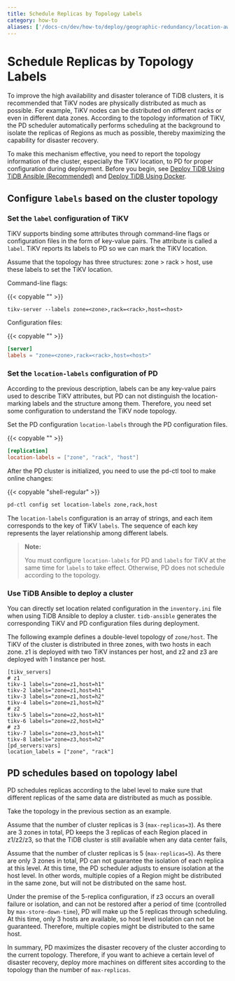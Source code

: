 ```yaml
---
title: Schedule Replicas by Topology Labels
category: how-to
aliases: ['/docs-cn/dev/how-to/deploy/geographic-redundancy/location-awareness/','/docs-cn/dev/location-awareness/']
---
```


# Schedule Replicas by Topology Labels

To improve the high availability and disaster tolerance of TiDB clusters, it is recommended that TiKV nodes are physically distributed as much as possible. For example, TiKV nodes can be distributed on different racks or even in different data zones. According to the topology information of TiKV, the PD scheduler automatically performs scheduling at the background to isolate the replicas of Regions as much as possible, thereby maximizing the capability for disaster recovery.

To make this mechanism effective, you need to report the topology information of the cluster, especially the TiKV location, to PD for proper configuration during deployment. Before you begin, see [Deploy TiDB Using TiDB Ansible (Recommended)](/online-deployment-using-ansible.md) and [Deploy TiDB Using Docker](/test-deployment-using-docker.md).

## Configure `labels` based on the cluster topology

### Set the `label` configuration of TiKV

TiKV supports binding some attributes through command-line flags or configuration files in the form of key-value pairs. The attribute is called a `label`. TiKV reports its labels to PD so we can mark the TiKV location.

Assume that the topology has three structures: zone > rack > host, use these labels to set the TiKV location.

Command-line flags:

{{< copyable "" >}}

```
tikv-server --labels zone=<zone>,rack=<rack>,host=<host>
```

Configuration files:

{{< copyable "" >}}

```toml
[server]
labels = "zone=<zone>,rack=<rack>,host=<host>"
```

### Set the `location-labels` configuration of PD

According to the previous description, labels can be any key-value pairs used to describe TiKV attributes, but PD can not distinguish the location-marking labels and the structure among them. Therefore, you need set some configuration to understand the TiKV node topology.

Set the PD configuration `location-labels` through the PD configuration files.

{{< copyable "" >}}

```toml
[replication]
location-labels = ["zone", "rack", "host"]
```

After the PD cluster is initialized, you need to use the pd-ctl tool to make online changes:

{{< copyable "shell-regular" >}}

```bash
pd-ctl config set location-labels zone,rack,host
```

The `location-labels` configuration is an array of strings, and each item corresponds to the key of TiKV `labels`. The sequence of each key represents the layer relationship among different labels.

> **Note:**
>
> You must configure `location-labels` for PD and `labels` for TiKV at the same time for `labels` to take effect. Otherwise, PD does not schedule according to the topology.

### Use TiDB Ansible to deploy a cluster

You can directly set location related configuration in the `inventory.ini` file when using TiDB Ansible to deploy a cluster. `tidb-ansible` generates the corresponding TiKV and PD configuration files during deployment.

The following example defines a double-level topology of `zone/host`. The TiKV of the cluster is distributed in three zones, with two hosts in each zone. z1 is deployed with two TiKV instances per host, and z2 and z3 are deployed with 1 instance per host.

```
[tikv_servers]
# z1
tikv-1 labels="zone=z1,host=h1"
tikv-2 labels="zone=z1,host=h1"
tikv-3 labels="zone=z1,host=h2"
tikv-4 labels="zone=z1,host=h2"
# z2
tikv-5 labels="zone=z2,host=h1"
tikv-6 labels="zone=z2,host=h2"
# z3
tikv-7 labels="zone=z3,host=h1"
tikv-8 labels="zone=z3,host=h2"
[pd_servers:vars]
location_labels = ["zone", "rack"]
```

## PD schedules based on topology label

PD schedules replicas according to the label level to make sure that different replicas of the same data are distributed as much as possible.

Take the topology in the previous section as an example.

Assume that the number of cluster replicas is 3 (`max-replicas=3`). As there are 3 zones in total, PD keeps the 3 replicas of each Region placed in z1/z2/z3, so that the TiDB cluster is still available when any data center fails,

Assume that the number of cluster replicas is 5 (`max-replicas=5`). As there are only 3 zones in total, PD can not guarantee the isolation of each replica at this level. At this time, the PD scheduler adjusts to ensure isolation at the host level. In other words, multiple copies of a Region might be distributed in the same zone, but will not be distributed on the same host.

Under the premise of the 5-replica configuration, if z3 occurs an overall failure or isolation, and can not be restored after a period of time (controlled by `max-store-down-time`), PD will make up the 5 replicas through scheduling. At this time, only 3 hosts are available, so host level isolation can not be guaranteed. Therefore, multiple copies might be distributed to the same host.

In summary, PD maximizes the disaster recovery of the cluster according to the current topology. Therefore, if you want to achieve a certain level of disaster recovery, deploy more machines on different sites according to the topology than the number of `max-replicas`.